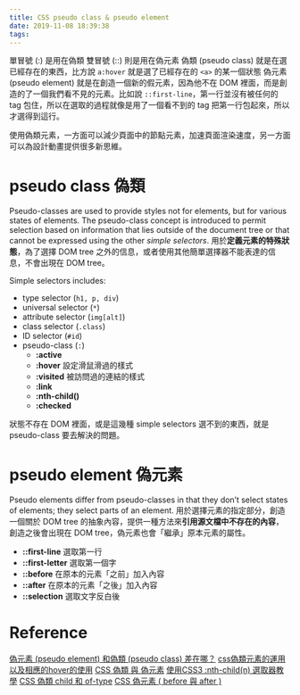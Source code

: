 ```yaml
---
title: CSS pseudo class & pseudo element
date: 2019-11-08 18:39:38
tags:
---
```


單冒號 (:) 是用在偽類
雙冒號 (::) 則是用在偽元素
偽類 (pseudo class) 就是在選已經存在的東西，比方說 `a:hover` 就是選了已經存在的 `<a>` 的某一個狀態
偽元素 (pseudo element) 就是在創造一個新的假元素，因為他不在 DOM 裡面，而是創造的了一個我們看不見的元素。比如說 `::first-line`，第一行並沒有被任何的 tag 包住，所以在選取的過程就像是用了一個看不到的 tag 把第一行包起來，所以才選得到這行。

使用偽類元素，一方面可以減少頁面中的節點元素，加速頁面渲染速度，另一方面可以為設計動畫提供很多新思維。

# pseudo class 偽類 

Pseudo-classes are used to provide styles not for elements, but for various states of elements. The pseudo-class concept is introduced to permit selection based on information that lies outside of the document tree or that cannot be expressed using the other *simple selectors*.
用於**定義元素的特殊狀態**，為了選擇 DOM tree 之外的信息，或者使用其他簡單選擇器不能表達的信息，不會出現在 DOM tree。

Simple selectors includes:
- type selector (`h1, p, div`)
- universal selector (`*`)
- attribute selector (`img[alt]`)
- class selector (`.class`)
- ID selector (`#id`)
- pseudo-class (`:`) 
  - **:active** 
  - **:hover** 設定滑鼠滑過的樣式
  - **:visited** 被訪問過的連結的樣式
  - **:link**
  - **:nth-child()**
  - **:checked**

狀態不存在 DOM 裡面，或是這幾種 simple selectors 選不到的東西，就是 pseudo-class 要去解決的問題。

# pseudo element 偽元素

Pseudo elements differ from pseudo-classes in that they don’t select states of elements; they select parts of an element. 用於選擇元素的指定部分，創造一個關於 DOM tree 的抽象內容，提供一種方法來**引用源文檔中不存在的內容**，創造之後會出現在 DOM tree，偽元素也會「繼承」原本元素的屬性。

- **::first-line** 選取第一行
- **::first-letter** 選取第一個字
- **::before** 在原本的元素「之前」加入內容
- **::after** 在原本的元素「之後」加入內容
- **::selection** 選取文字反白後

# Reference

[偽元素 (pseudo element) 和偽類 (pseudo class) 差在哪？](https://stringpiggy.hpd.io/pseudo-element-pseudo-class-difference/)
[css偽類元素的運用以及相應的hover的使用](https://www.itread01.com/content/1549211047.html)
[CSS 偽類 與 偽元素](https://ithelp.ithome.com.tw/articles/10196924)
[使用CSS3 :nth-child(n) 選取器教學](http://csscoke.com/2013/09/21/%E4%BD%BF%E7%94%A8css3-nth-childn-%E9%81%B8%E5%8F%96%E5%99%A8%E8%A9%B3%E8%A7%A3/)
[CSS 偽類 child 和 of-type](https://www.oxxostudio.tw/articles/201405/css-selector.html)
[CSS 偽元素 ( before 與 after )](https://www.oxxostudio.tw/articles/201706/pseudo-element-1.html)
